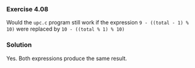 ### Exercise 4.08
Would the `upc.c` program still work if the expression `9 - ((total - 1) % 10)` were replaced by `10 - ((total % 1) % 10)`
### Solution
Yes. Both expressions produce the same result.
